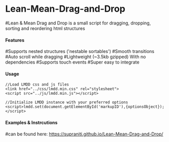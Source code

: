 # Lean-Mean-Drag-and-Drop
#Lean & Mean Drag and Drop is a small script for dragging, dropping, sorting and reordering html structures

#### Features

#Supports nested structures ('nestable sortables')
#Smooth transitions
#Auto scroll while dragging
#Lightweight (~3.5kb gzipped) With no dependencies
#Supports touch events
#Super easy to integrate

#### Usage

```
//Load LMDD css and js files
<link href="../css/lmdd.min.css" rel="stylesheet">
<script src="../js/lmdd.min.js"></script>

//Initialize LMDD instance with your preferred options
<script>lmdd.set(document.getElementById('markupID'),{optionsObject});</script>
```

#### Examples & Instrcutions

#can be found here: https://supraniti.github.io/Lean-Mean-Drag-and-Drop/
